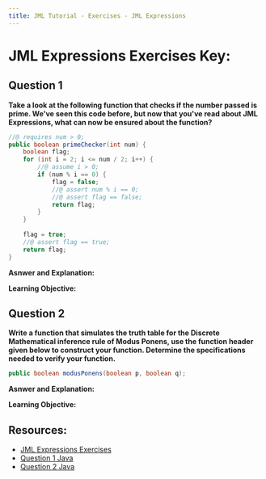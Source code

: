 ```yaml
---
title: JML Tutorial - Exercises - JML Expressions
---
```

# JML Expressions Exercises Key:
## **Question 1**
**Take a look at the following function that checks if the number passed is prime. We've seen this code before, but now that you've read about JML Expressions, what can now be ensured about the function?**
```Java
//@ requires num > 0;
public boolean primeChecker(int num) {
	boolean flag;
	for (int i = 2; i <= num / 2; i++) {
		//@ assume i > 0;
		if (num % i == 0) {
			flag = false; 
			//@ assert num % i == 0;
			//@ assert flag == false;
			return flag;
		}
	}
		
	flag = true;
	//@ assert flag == true;
	return flag;
}
```
**Asnwer and Explanation:**


**Learning Objective:** 

## **Question 2**
**Write a function that simulates the truth table for the Discrete Mathematical inference rule of Modus Ponens, use the function header given below to construct your function. Determine the specifications needed to verify your function.**
```Java
public boolean modusPonens(boolean p, boolean q);
```
**Asnwer and Explanation:**

**Learning Objective:** 

## **Resources:**
+ [JML Expressions Exercises](JmlExprEx.md)
+ [Question 1 Java](JMLExprExample1.java)
+ [Question 2 Java](JMLExprExample2.java)
